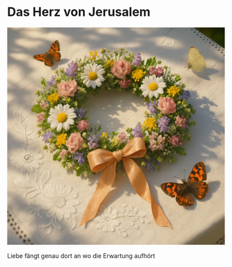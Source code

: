 # Das Herz von Jerusalem

![source/images/blossom-crown.png](source/images/blossom-crown.png)


Liebe fängt genau dort an
wo die Erwartung aufhört